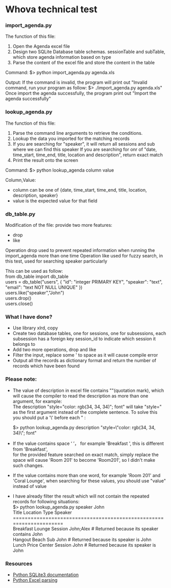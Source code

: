 # Whova technical test


### import_agenda.py
The function of this file:
1. Open the Agenda excel file
2. Design two SQLite Database table schemas. sessionTable and subTable, which store agenda information based on type
3. Parse the content of the excel file and store the content in the table

Command:
$> python import_agenda.py agenda.xls

Output:
If the command is invalid, the program will print out "Invalid command, run your program as follow: $> ./import_agenda.py agenda.xls"
Once import the agenda successfully, the program print out "Import the agenda successfully"


### lookup_agenda.py
The function of this file:
1. Parse the command line arguments to retrieve the conditions.
2. Lookup the data you imported for the matching records
3. If you are searching for "speaker", it will return all sessions and sub where we can find this speaker
   If you are searching for onr of "date, time_start, time_end, title, location and description", return exact match
4. Print the result onto the screen

Command:
$> python lookup_agenda column value

Column,Value:
* column can be one of {date, time_start, time_end, title, location, description, speaker}
* value is the expected value for that field  

  
  
### db_table.py
Modification of the file: provide two more features:
* drop
* like

Operation drop used to prevent repeated information when running the import_agenda more than one time
Operation like used for fuzzy search, in this test, used for searching speaker particularly

This can be used as follow:  
from db_table import db_table  
users = db_table("users", { "id": "integer PRIMARY KEY", "speaker": "text", "email": "text NOT NULL UNIQUE" })  
users.like("speaker","John")  
users.drop()  
users.close()  


### What I have done?
* Use library xlrd, copy
* Create two database tables, one for sessions, one for subsessions, 
each subsession has a foreign key session_id to indicate which session it belongs to
* Add two more operations, drop and like
* Filter the input, replace some ' to space as it will cause compile error
* Output all the records as dictionary format and return the number of records which have been found


### Please note:
* The value of description in excel file contains ""(quotation mark), which will cause the compiler to read the 
description as more than one argument, for example:  
The description  "style="color: rgb(34, 34, 34)"; font"  will take "style=" as the first argument instead of the complete sentence.  To solve this you should put a \'\\\' before each " :    

   $> python lookup_agenda.py description "style=\\"color: rgb(34, 34, 34)\\"; font"   

* If the value contains space ‘ ’， for example 'Breakfast ', this is different from 'Breakfast',   
for the provided feature searched on exact match, simply replace the space will cause 'Room 201' to become 'Room201', 
so I didn't make such changes. 
* If the value contains more than one word, for example 'Room 201' and 'Coral Lounge', when searching for these values, 
you should use "value" instead of value
* I have already filter the result which will not contain the repeated records for following situations:  
$> python lookup_agenda.py speaker John    
Title	       Location 	  		    Type                 Speaker   
====================================================================  
Breakfast    Lounge	            Session              John;Alex  # Returned because its speaker contains John  
Hangout	     Beach	  	        Sub                  John       # Returned because its speaker is John  
Lunch	     Price Center    	Session              John       # Returned because its speaker is John  

### Resources
* [Python SQLite3 documentation](https://docs.python.org/2/library/sqlite3.html)
* [Python Excel parsing](https://github.com/python-excel/xlrd)
